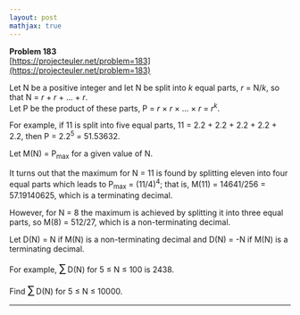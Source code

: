 ```yaml
---
layout: post
mathjax: true
---
```

**Problem 183**  
[https://projecteuler.net/problem=183](https://projecteuler.net/problem=183)

<p>Let N be a positive integer and let N be split into <var>k</var> equal parts, <var>r</var> = N/<var>k</var>, so that N = <var>r</var> + <var>r</var> + ... + <var>r</var>.<br />
Let P be the product of these parts, P = <var>r</var> × <var>r</var> × ... × <var>r</var> = <var>r</var><sup><var>k</var></sup>.</p>

<p>For example, if 11 is split into five equal parts, 11 = 2.2 + 2.2 + 2.2 + 2.2 + 2.2, then P = 2.2<sup>5</sup> = 51.53632.</p>

<p>Let M(N) = P<sub>max</sub> for a given value of N.</p>

<p>It turns out that the maximum for N = 11 is found by splitting eleven into four equal parts which leads to P<sub>max</sub> = (11/4)<sup>4</sup>; that is, M(11) = 14641/256 = 57.19140625, which is a terminating decimal.</p>

<p>However, for N = 8 the maximum is achieved by splitting it into three equal parts, so M(8) = 512/27, which is a non-terminating decimal.</p>

<p>Let D(N) = N if M(N) is a non-terminating decimal and D(N) = -N if M(N) is a terminating decimal.</p>

<p>For example, <span style="font-size:larger;"><span style="font-size:larger;">∑</span></span> D(N) for 5 ≤ N ≤ 100 is 2438.</p>

<p>Find <span style="font-size:larger;"><span style="font-size:larger;">∑</span></span> D(N) for 5 ≤ N ≤ 10000.</p>

---
